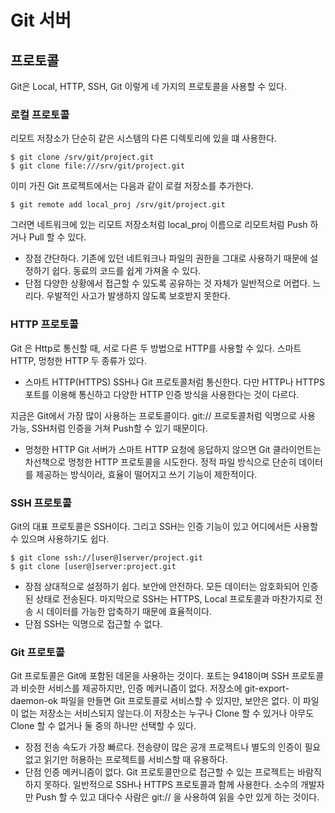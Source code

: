 # Git 서버
## 프로토콜
Git은 Local, HTTP, SSH, Git 이렇게 네 가지의 프로토콜을 사용할 수 있다. 

### 로컬 프로토콜
리모트 저장소가 단순히 같은 시스템의 다른 디렉토리에 있을 떄 사용한다.
```
$ git clone /srv/git/project.git
$ git clone file:///srv/git/project.git
```
이미 가진 Git 프로젝트에서는 다음과 같이 로컬 저장소를 추가한다.
```
$ git remote add local_proj /srv/git/project.git
```
그러면 네트워크에 있는 리모트 저장소처럼 local_proj 이름으로 리모트처럼 Push 하거나 Pull 할 수 있다.
- 장점
간단하다. 기존에 있던 네트워크나 파일의 권한을 그대로 사용하기 때문에 설정하기 쉽다. 동료의 코드를 쉽게 가져올 수 있다.
- 단점
다양한 상황에서 접근할 수 있도록 공유하는 것 자체가 일반적으로 어렵다. 느리다. 우발적인 사고가 발생하지 않도록 보호받지 못한다.

### HTTP 프로토콜
Git 은 Http로 통신할 때, 서로 다른 두 방법으로 HTTP를 사용할 수 있다. 스마트 HTTP, 멍청한 HTTP 두 종류가 있다. 
- 스마트 HTTP(HTTPS)
SSH나 Git 프로토콜처럼 통신한다. 다만 HTTP나 HTTPS 포트를 이용해 통신하고 다양한 HTTP 인증 방식을 사용한다는 것이 다르다.

지금은 Git에서 가장 많이 사용하는 프로토콜이다. git:// 프로토콜처럼 익명으로 사용 가능, SSH처럼 인증을 거쳐 Push할 수 있기 때문이다. 

- 멍청한 HTTP
Git 서버가 스마트 HTTP 요청에 응답하지 않으면 Git 클라이언트는 차선책으로 멍청한 HTTP 프로토콜을 시도한다.
정적 파일 방식으로 단순히 데이터를 제공하는 방식이라, 효율이 떨어지고 쓰기 기능이 제한적이다.


### SSH 프로토콜
Git의 대표 프로토콜은 SSH이다. 그리고 SSH는 인증 기능이 있고 어디에서든 사용할 수 있으며 사용하기도 쉽다.
```
$ git clone ssh://[user@]server/project.git
$ git clone [user@]server:project.git
```
- 장점
상대적으로 설정하기 쉽다. 보안에 안전하다. 모든 데이터는 암호화되어 인증된 상태로 전송된다. 마지막으로 SSH는 HTTPS, Local 프로토콜과 마찬가지로 전송 시 데이터를 가능한 압축하기 때문에 효율적이다.
- 단점
SSH는 익명으로 접근할 수 없다.
### Git 프로토콜
Git 프로토콜은 Git에 포함된 데몬을 사용하는 것이다. 포트는 9418이며 SSH 프로토콜과 비슷한 서비스를 제공하지만, 인증 메커니즘이 없다. 저장소에 git-export-daemon-ok 파일을 만들면 Git 프로토콜로 서비스할 수 있지만, 보안은 없다. 이 파일이 없는 저장소는 서비스되지 않는다.이 저장소는 누구나 Clone 할 수 있거나 아무도 Clone 할 수 없거나 둘 중의 하나만 선택할 수 있다.
- 장점
전송 속도가 가장 빠르다. 전송량이 많은 공개 프로젝트나 별도의 인증이 필요 없고 읽기만 허용하는 프로젝트를 서비스할 때 유용하다.
- 단점
인증 메커니즘이 없다. Git 프로토콜만으로 접근할 수 있는 프로젝트는 바람직하지 못하다. 일반적으로 SSH나 HTTPS 프로토콜과 함께 사용한다. 소수의 개발자만 Push 할 수 있고 대다수 사람은 git:// 을 사용하여 읽을 수만 있게 하는 것이다. 
